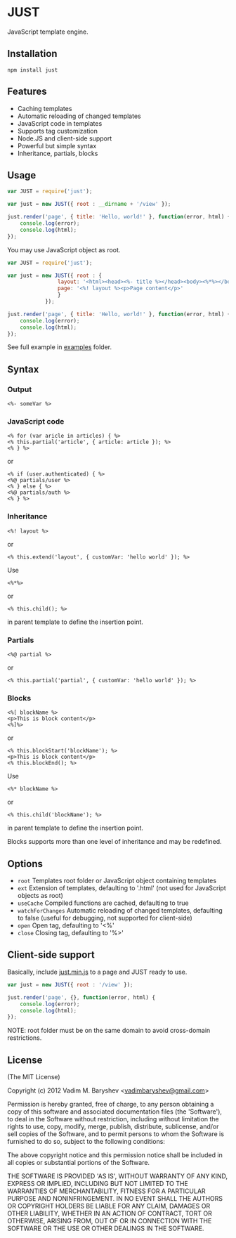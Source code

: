 # JUST

JavaScript template engine.

## Installation

	npm install just

## Features

  * Caching templates
  * Automatic reloading of changed templates
  * JavaScript code in templates
  * Supports tag customization
  * Node.JS and client-side support
  * Powerful but simple syntax
  * Inheritance, partials, blocks

## Usage

```js
var JUST = require('just');

var just = new JUST({ root : __dirname + '/view' });

just.render('page', { title: 'Hello, world!' }, function(error, html) {
	console.log(error);
	console.log(html);
});
```

You may use JavaScript object as root.

```js
var JUST = require('just');

var just = new JUST({ root : {
				layout: '<html><head><%- title %></head><body><%*%></body></html>',
				page: '<%! layout %><p>Page content</p>'
				}
			});

just.render('page', { title: 'Hello, world!' }, function(error, html) {
	console.log(error);
	console.log(html);
});
```

See full example in [examples](https://github.com/baryshev/just/tree/master/examples) folder.

## Syntax

### Output

```
<%- someVar %>
```

### JavaScript code

```
<% for (var aricle in articles) { %>
<% this.partial('article', { article: article }); %>
<% } %>
```

or

```
<% if (user.authenticated) { %>
<%@ partials/user %>
<% } else { %>
<%@ partials/auth %>
<% } %>
```

### Inheritance

```
<%! layout %>
```
or 

```
<% this.extend('layout', { customVar: 'hello world' }); %>
```

Use


```
<%*%>
```

or

```
<% this.child(); %>
```

in parent template to define the insertion point.

### Partials

```
<%@ partial %>
```

or

```
<% this.partial('partial', { customVar: 'hello world' }); %>
```

### Blocks

```
<%[ blockName %>
<p>This is block content</p>
<%]%>
```

or

```
<% this.blockStart('blockName'); %>
<p>This is block content</p>
<% this.blockEnd(); %>
```

Use


```
<%* blockName %>
```

or

```
<% this.child('blockName'); %>
```

in parent template to define the insertion point.

Blocks supports more than one level of inheritance and may be redefined.

## Options

  - `root`            Templates root folder or JavaScript object containing templates
  - `ext`             Extension of templates, defaulting to '.html' (not used for JavaScript objects as root)
  - `useCache`        Compiled functions are cached, defaulting to true
  - `watchForChanges` Automatic reloading of changed templates, defaulting to false (useful for debugging, not supported for client-side)
  - `open`            Open tag, defaulting to '<%'
  - `close`           Closing tag, defaulting to '%>'

## Client-side support

Basically, include [just.min.js](https://github.com/baryshev/just/tree/master/just.min.js) to a page and JUST ready to use.

```js
var just = new JUST({ root : '/view' });

just.render('page', {}, function(error, html) {
	console.log(error);
	console.log(html);
});
```

NOTE: root folder must be on the same domain to avoid cross-domain restrictions.

## License 

(The MIT License)

Copyright (c) 2012 Vadim M. Baryshev &lt;vadimbaryshev@gmail.com&gt;

Permission is hereby granted, free of charge, to any person obtaining
a copy of this software and associated documentation files (the
'Software'), to deal in the Software without restriction, including
without limitation the rights to use, copy, modify, merge, publish,
distribute, sublicense, and/or sell copies of the Software, and to
permit persons to whom the Software is furnished to do so, subject to
the following conditions:

The above copyright notice and this permission notice shall be
included in all copies or substantial portions of the Software.

THE SOFTWARE IS PROVIDED 'AS IS', WITHOUT WARRANTY OF ANY KIND,
EXPRESS OR IMPLIED, INCLUDING BUT NOT LIMITED TO THE WARRANTIES OF
MERCHANTABILITY, FITNESS FOR A PARTICULAR PURPOSE AND NONINFRINGEMENT.
IN NO EVENT SHALL THE AUTHORS OR COPYRIGHT HOLDERS BE LIABLE FOR ANY
CLAIM, DAMAGES OR OTHER LIABILITY, WHETHER IN AN ACTION OF CONTRACT,
TORT OR OTHERWISE, ARISING FROM, OUT OF OR IN CONNECTION WITH THE
SOFTWARE OR THE USE OR OTHER DEALINGS IN THE SOFTWARE.
